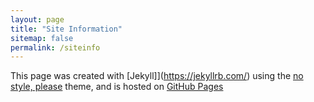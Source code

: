 ```yaml
---
layout: page
title: "Site Information"
sitemap: false
permalink: /siteinfo
---
```


This page was created with [Jekyll]](https://jekyllrb.com/) using the [no style, please](https://github.com/riggraz/no-style-please) theme, and is hosted on [GitHub Pages](https://docs.github.com/en/pages)
